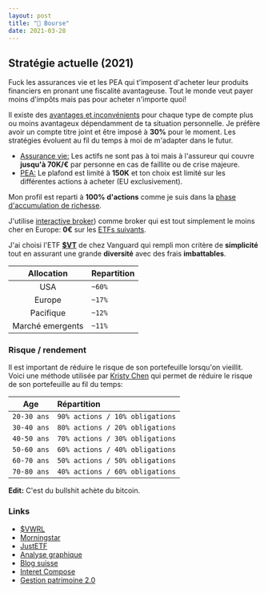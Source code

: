 ```yaml
---
layout: post
title: "💸 Bourse"
date: 2021-03-28
---
```


## Stratégie actuelle (2021)

Fuck les assurances vie et les PEA qui t'imposent d'acheter leur produits financiers en pronant une fiscalité avantageuse. Tout le monde veut payer moins d'impôts mais pas pour acheter n'importe quoi!

Il existe des [avantages et inconvénients](https://avenuedesinvestisseurs.fr/assurance-vie-ou-pea-que-choisir/#tableau-comparatif-assurance-vie-pea) pour chaque type de compte plus ou moins avantageux dépendamment de ta situation personnelle. Je préfère avoir un compte titre joint et être imposé à **30%** pour le moment. Les stratégies évoluent au fil du temps à moi de m'adapter dans le futur.

- [Assurance vie:](https://www.service-public.fr/particuliers/vosdroits/F15274) Les actifs ne sont pas à toi mais à l'assureur qui couvre **jusqu'à 70K/€** par personne en cas de faillite ou de crise majeure.
- [PEA:](https://www.service-public.fr/particuliers/vosdroits/F2385) Le plafond est limité à **150K** et ton choix est limité sur les différentes actions à acheter (EU exclusivement).

Mon profil est reparti à **100% d'actions** comme je suis dans la [phase d'accumulation de richesse](https://jlcollinsnh.com/2014/06/10/stocks-part-xxiii-selecting-your-asset-allocation/).

J'utilise [interactive broker](https://www.interactivebrokers.co.uk/)) comme broker qui est tout simplement le moins cher en Europe: **0€** sur les [ETFs suivants](https://www.degiro.fr/data/pdf/fr/S%C3%A9lection%20ETF%20gratuits.pdf).

J'ai choisi l'ETF [**$VT**](https://investor.vanguard.com/investment-products/etfs/profile/vt) de chez Vanguard qui rempli mon critère de **simplicité** tout en assurant une grande **diversité** avec des frais **imbattables**.

|    Allocation    | Repartition |
| :--------------: | :---------- |
|       USA        | `~60%`      |
|      Europe      | `~17%`      |
|    Pacifique     | `~12%`      |
| Marché emergents | `~11%`      |

### Risque / rendement

Il est important de réduire le risque de son portefeuille lorsqu'on vieillit. Voici une méthode utilisée par [Kristy Chen](https://www.millennial-revolution.com) qui permet de réduire le risque de son portefeuille au fil du temps:

|     Age     | Répartition                     |
| :---------: | :------------------------------ |
| `20-30 ans` | `90% actions / 10% obligations` |
| `30-40 ans` | `80% actions / 20% obligations` |
| `40-50 ans` | `70% actions / 30% obligations` |
| `50-60 ans` | `60% actions / 40% obligations` |
| `60-70 ans` | `50% actions / 50% obligations` |
| `70-80 ans` | `40% actions / 60% obligations` |

**Edit:** C'est du bullshit achète du bitcoin.

### Links

- [$VWRL](https://www.vanguardfrance.fr/portal/instl/fr/fr/product.html#/fundDetail/etf/portId=9505/assetCode=equity/?overview)
- [Morningstar](https://www.morningstar.com/etfs/xlon/vwrl/performance)
- [JustETF](https://www.justetf.com/en/etf-profile.html?query=vanguard&groupField=none&sortField=fundSize&sortOrder=desc&from=search&isin=IE00B3RBWM25#overview)
- [Analyse graphique](https://stockcharts.com/h-sc/ui?s=VWRL.L)
- [Blog suisse](https://www.mustachianpost.com/fr/)
- [Interet Compose](https://bourse101.com/calculatrice-financiere-interet-compose/)
- [Gestion patrimoine 2.0](https://finary.eu/)
